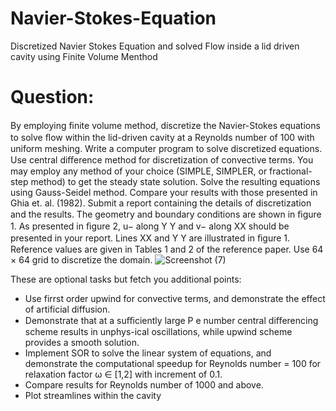 # Navier-Stokes-Equation
Discretized Navier Stokes Equation and solved Flow inside a lid driven cavity using Finite Volume Menthod

# Question:
By employing ﬁnite volume method, discretize the Navier-Stokes equations to solve ﬂow within the lid-driven cavity at a Reynolds number of 100 with uniform meshing. Write a computer program to solve discretized equations. Use central diﬀerence method for discretization of convective terms. You may employ any method of your choice (SIMPLE, SIMPLER, or fractional-step method) to get the steady state solution. Solve the resulting equations using Gauss-Seidel method. Compare your results with those presented in Ghia et. al. (1982). Submit a report containing the details of discretization and the results. The geometry and boundary conditions are shown in ﬁgure 1. As presented in ﬁgure 2,
u− along Y Y and v− along XX should be presented in your report. Lines XX and Y Y are illustrated in ﬁgure 1. Reference values are given in Tables 1 and 2 of the reference paper. Use 64 × 64 grid to discretize the domain.
![Screenshot (7)](https://user-images.githubusercontent.com/69717816/94141060-d1ad6d80-fe89-11ea-8d8f-2731f003489e.png)

These are optional tasks but fetch you additional points:
- Use firrst order upwind for convective terms, and demonstrate the effect of artificial diffusion.
- Demonstrate that at a suﬃciently large P e number central diﬀerencing scheme results in unphys-ical oscillations, while upwind scheme provides a smooth solution.
- Implement SOR to solve the linear system of equations, and demonstrate the computational speedup for Reynolds number = 100 for relaxation factor ω ∈ [1,2] with increment of 0.1.
- Compare results for Reynolds number of 1000 and above.
- Plot streamlines within the cavity




